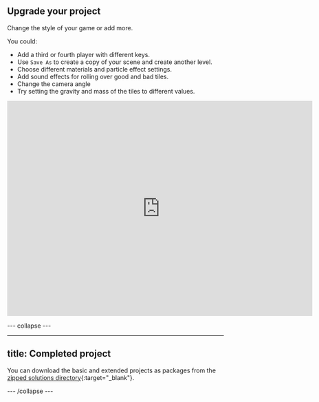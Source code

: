 ## Upgrade your project

Change the style of your game or add more. 

You could:
+ Add a third or fourth player with different keys.
+ Use `Save As` to create a copy of your scene and create another level.
+ Choose different materials and particle effect settings.
+ Add sound effects for rolling over good and bad tiles. 
+ Change the camera angle
+ Try setting the gravity and mass of the tiles to different values. 

<iframe allowtransparency="true" width="710" height="500" src="https://raspberrypilearning.github.io/unity-webgl/DFTUpgraded" scrolling = "no" frameborder="0"></iframe>

--- collapse ---

---
title: Completed project
---

You can download the basic and extended projects as packages from the [zipped solutions directory](https://rpf.io/p/en/dont-fall-through-get){:target="_blank"}.

--- /collapse ---
